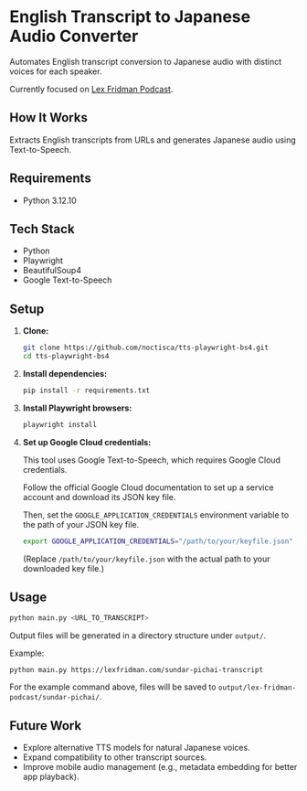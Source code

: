 # English Transcript to Japanese Audio Converter

Automates English transcript conversion to Japanese audio with distinct voices for each speaker.

Currently focused on [Lex Fridman Podcast](https://lexfridman.com/podcast).

## How It Works

Extracts English transcripts from URLs and generates Japanese audio using Text-to-Speech.

## Requirements
* Python 3.12.10

## Tech Stack
- Python
- Playwright
- BeautifulSoup4
- Google Text-to-Speech


## Setup

1.  **Clone:**
    ```bash
    git clone https://github.com/noctisca/tts-playwright-bs4.git
    cd tts-playwright-bs4
    ```
2.  **Install dependencies:**
    ```bash
    pip install -r requirements.txt
    ```
3.  **Install Playwright browsers:**
    ```bash
    playwright install
    ```
4. **Set up Google Cloud credentials:**

    This tool uses Google Text-to-Speech, which requires Google Cloud credentials.

    Follow the official Google Cloud documentation to set up a service account and download its JSON key file.

    Then, set the `GOOGLE_APPLICATION_CREDENTIALS` environment variable to the path of your JSON key file.
    ```bash
    export GOOGLE_APPLICATION_CREDENTIALS="/path/to/your/keyfile.json"
    ```
    (Replace `/path/to/your/keyfile.json` with the actual path to your downloaded key file.)

## Usage

```bash
python main.py <URL_TO_TRANSCRIPT>
```
Output files will be generated in a directory structure under `output/`.

Example:
```
python main.py https://lexfridman.com/sundar-pichai-transcript
```
For the example command above, files will be saved to `output/lex-fridman-podcast/sundar-pichai/`.

## Future Work
- Explore alternative TTS models for natural Japanese voices.
- Expand compatibility to other transcript sources.
- Improve mobile audio management (e.g., metadata embedding for better app playback).
